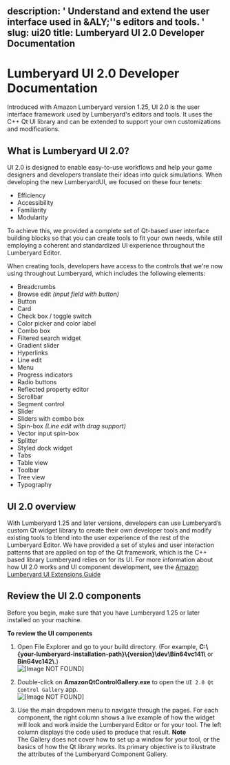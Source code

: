 description: ' Understand and extend the user interface used in &ALY;''s editors and
  tools. '
slug: ui20
title: Lumberyard UI 2.0 Developer Documentation
---
# Lumberyard UI 2\.0 Developer Documentation<a name="ui20"></a>

Introduced with Amazon Lumberyard version 1\.25, UI 2\.0 is the user interface framework used by Lumberyard's editors and tools\. It uses the C\+\+ Qt UI library and can be extended to support your own customizations and modifications\.

## What is Lumberyard UI 2\.0?<a name="what-is-ui20"></a>

UI 2\.0 is designed to enable easy\-to\-use workflows and help your game designers and developers translate their ideas into quick simulations\. When developing the new LumberyardUI, we focused on these four tenets: 
+ Efficiency
+ Accessibility
+ Familiarity
+ Modularity

To achieve this, we provided a complete set of Qt\-based user interface building blocks so that you can create tools to fit your own needs, while still employing a coherent and standardized UI experience throughout the Lumberyard Editor\.

When creating tools, developers have access to the controls that we're now using throughout Lumberyard, which includes the following elements:
+ Breadcrumbs
+ Browse edit *\(input field with button\)*
+ Button
+ Card
+ Check box / toggle switch
+ Color picker and color label 
+ Combo box
+ Filtered search widget
+ Gradient slider
+ Hyperlinks
+ Line edit
+ Menu
+ Progress indicators
+ Radio buttons
+ Reflected property editor
+ Scrollbar
+ Segment control
+ Slider
+ Sliders with combo box
+ Spin\-box *\(Line edit with drag support\)*
+ Vector input spin\-box
+ Splitter
+ Styled dock widget
+ Tabs
+ Table view
+ Toolbar
+ Tree view
+ Typography

## UI 2\.0 overview<a name="ui20-overview"></a>

 With Lumberyard 1\.25 and later versions, developers can use Lumberyard’s custom Qt widget library to create their own developer tools and modify existing tools to blend into the user experience of the rest of the Lumberyard Editor\. We have provided a set of styles and user interaction patterns that are applied on top of the Qt framework, which is the C\+\+ based library Lumberyard relies on for its UI\. For more information about how UI 2\.0 works and UI component development, see the [Amazon Lumberyard UI Extensions Guide](https://docs.aws.amazon.com/lumberyard/latest/ui/)

## Review the UI 2\.0 components<a name="ui20-components"></a>

Before you begin, make sure that you have Lumberyard 1\.25 or later installed on your machine\.

**To review the UI components**

1. Open File Explorer and go to your build directory\. \(For example, **C:\\\{your\-lumberyard\-installation\-path\}\\\{version\}\\dev\\Bin64vc141\\** or **Bin64vc142\\**\.\)  
![\[Image NOT FOUND\]](/images/userguide/ui/ui20-qt-control-gallery-file.jpg)

1. Double\-click on **AmazonQtControlGallery\.exe** to open the `UI 2.0 Qt Control Gallery` app\.  
![\[Image NOT FOUND\]](/images/userguide/ui/ui20-qt-control-gallery-main.jpg)

1. Use the main dropdown menu to navigate through the pages\. For each component, the right column shows a live example of how the widget will look and work inside the Lumberyard Editor or for your tool\. The left column displays the code used to produce that result\.
**Note**  
The Gallery does not cover how to set up a window for your tool, or the basics of how the Qt library works\. Its primary objective is to illustrate the attributes of the Lumberyard Component Gallery\.